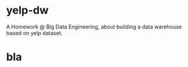 # yelp-dw
A Homework @ Big Data Engineering, about building a data warehouse based on yelp dataset.
# bla